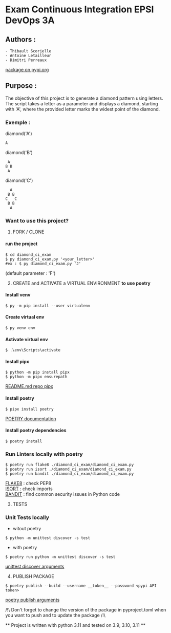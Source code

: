# Exam Continuous Integration EPSI DevOps 3A
## Authors :
    - Thibault Scorielle 
    - Antoine Letailleur
    - Dimitri Perreaux

[package on pypi.org](https://pypi.org/project/diamond_ci_exam/)


## Purpose :
The objective of this project is to generate a diamond pattern using letters. The script takes a letter as a parameter and displays a diamond, starting with 'A', where the provided letter marks the widest point of the diamond.
### Exemple :
diamond('A')
```
A
```

diamond('B')
```
 A
B B
 A
```

diamond('C')
```
  A
 B B
C   C
 B B
  A
```

### Want to use this project?
1. FORK / CLONE

#### run the project 
```shell
$ cd diamond_ci_exam
$ py diamond_ci_exam.py '<your_letter>'
#ex : $ py diamond_ci_exam.py 'J'
```
(default parameter : 'F')


2. CREATE and ACTIVATE a VIRTUAL ENVIRONMENT **to use poetry**
#### Install venv
```shell
$ py -m pip install --user virtualenv
```
#### Create virtual env
```shell
$ py venv env
```
#### Activate virtual env
```shell
$ .\env\Scripts\activate
```
#### Install pipx
```shell
$ python -m pip install pipx
$ python -m pipx ensurepath
```

[README.md repo pipx](https://github.com/pypa/pipx/blob/main/README.md)
#### Install poetry
```shell
$ pipx install poetry
```
[POETRY documentation](https://python-poetry.org/docs/)
#### Install poetry dependencies
```shell
$ poetry install
```

### Run Linters locally with poetry
```shell
$ poetry run flake8 ./diamond_ci_exam/diamond_ci_exam.py
$ poetry run isort ./diamond_ci_exam/diamond_ci_exam.py
$ poetry run bandit ./diamond_ci_exam/diamond_ci_exam.py
```
[FLAKE8](https://flake8.pycqa.org/en/latest/) : check PEP8\
[ISORT](https://github.com/gforcada/flake8-isort) : check imports\
[BANDIT](https://github.com/tylerwince/flake8-bandit) : find common security issues in Python code

3. TESTS
### Unit Tests locally 
- witout poetry
```shell
$ python -m unittest discover -s test 
```
- with poetry 
```shell
$ poetry run python -m unittest discover -s test 
```

[unittest discover arguments](https://docs.python.org/3/library/unittest.html#unittest-test-discovery)

4. PUBLISH PACKAGE
```shell
$ poetry publish --build --username __token__ --password <pypi API token>
```
[poetry publish arguments](https://python-poetry.org/docs/cli/#publish)

/!\ Don't forget to change the version of the package in pyproject.toml when you want to push and to update the package /!\


** Project is written with python 3.11 and tested on 3.9, 3.10, 3.11 **